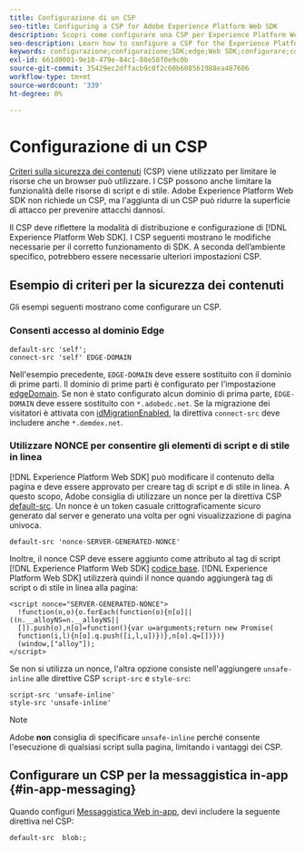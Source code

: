 ```yaml
---
title: Configurazione di un CSP
seo-title: Configuring a CSP for Adobe Experience Platform Web SDK
description: Scopri come configurare una CSP per Experience Platform Web SDK
seo-description: Learn how to configure a CSP for the Experience Platform Web SDK
keywords: configurazione;configurazione;SDK;edge;Web SDK;configurare;contesto;web;dispositivo;ambiente;impostazioni web sdk;informativa sulla sicurezza dei contenuti;
exl-id: 661d0001-9e10-479e-84c1-80e58f0e9c0b
source-git-commit: 35429ec2dffacb9c0f2c60b608561988ea487606
workflow-type: tm+mt
source-wordcount: '339'
ht-degree: 0%

---
```


# Configurazione di un CSP

[Criteri sulla sicurezza dei contenuti](https://developer.mozilla.org/en-US/docs/Web/HTTP/Headers/Content-Security-Policy) (CSP) viene utilizzato per limitare le risorse che un browser può utilizzare. I CSP possono anche limitare la funzionalità delle risorse di script e di stile. Adobe Experience Platform Web SDK non richiede un CSP, ma l&#39;aggiunta di un CSP può ridurre la superficie di attacco per prevenire attacchi dannosi.

Il CSP deve riflettere la modalità di distribuzione e configurazione di [!DNL Experience Platform Web SDK]. I CSP seguenti mostrano le modifiche necessarie per il corretto funzionamento di SDK. A seconda dell’ambiente specifico, potrebbero essere necessarie ulteriori impostazioni CSP.

## Esempio di criteri per la sicurezza dei contenuti

Gli esempi seguenti mostrano come configurare un CSP.

### Consenti accesso al dominio Edge

```
default-src 'self';
connect-src 'self' EDGE-DOMAIN
```

Nell&#39;esempio precedente, `EDGE-DOMAIN` deve essere sostituito con il dominio di prime parti. Il dominio di prime parti è configurato per l&#39;impostazione [edgeDomain](../commands/configure/edgedomain.md). Se non è stato configurato alcun dominio di prima parte, `EDGE-DOMAIN` deve essere sostituito con `*.adobedc.net`. Se la migrazione dei visitatori è attivata con [idMigrationEnabled](../commands/configure/idmigrationenabled.md), la direttiva `connect-src` deve includere anche `*.demdex.net`.

### Utilizzare NONCE per consentire gli elementi di script e di stile in linea

[!DNL Experience Platform Web SDK] può modificare il contenuto della pagina e deve essere approvato per creare tag di script e di stile in linea. A questo scopo, Adobe consiglia di utilizzare un nonce per la direttiva CSP [default-src](https://developer.mozilla.org/en-US/docs/Web/HTTP/Headers/Content-Security-Policy/default-src). Un nonce è un token casuale crittograficamente sicuro generato dal server e generato una volta per ogni visualizzazione di pagina univoca.

```
default-src 'nonce-SERVER-GENERATED-NONCE'
```

Inoltre, il nonce CSP deve essere aggiunto come attributo al tag di script [!DNL Experience Platform Web SDK] [codice base](../install/library.md). [!DNL Experience Platform Web SDK] utilizzerà quindi il nonce quando aggiungerà tag di script o di stile in linea alla pagina:

```
<script nonce="SERVER-GENERATED-NONCE">
  !function(n,o){o.forEach(function(o){n[o]||((n.__alloyNS=n.__alloyNS||
  []).push(o),n[o]=function(){var u=arguments;return new Promise(
  function(i,l){n[o].q.push([i,l,u])})},n[o].q=[])})}
  (window,["alloy"]);
</script>
```

Se non si utilizza un nonce, l&#39;altra opzione consiste nell&#39;aggiungere `unsafe-inline` alle direttive CSP `script-src` e `style-src`:

```
script-src 'unsafe-inline'
style-src 'unsafe-inline'
```

>[!NOTE]
>
>Adobe **non** consiglia di specificare `unsafe-inline` perché consente l&#39;esecuzione di qualsiasi script sulla pagina, limitando i vantaggi dei CSP.

## Configurare un CSP per la messaggistica in-app {#in-app-messaging}

Quando configuri [Messaggistica Web in-app](../personalization/web-in-app-messaging.md), devi includere la seguente direttiva nel CSP:

```
default-src  blob:;
```
